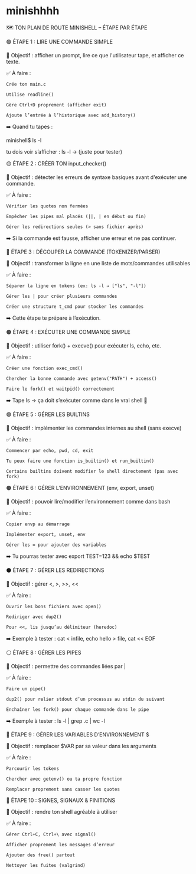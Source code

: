 # minishhhh
🗺️ TON PLAN DE ROUTE MINISHELL – ÉTAPE PAR ÉTAPE


🟢 ÉTAPE 1 : LIRE UNE COMMANDE SIMPLE

🔧 Objectif : afficher un prompt, lire ce que l'utilisateur tape, et afficher ce texte.

✅ À faire :

    Crée ton main.c

    Utilise readline()

    Gère Ctrl+D proprement (afficher exit)

    Ajoute l’entrée à l’historique avec add_history()

➡️ Quand tu tapes :

minishell$ ls -l

tu dois voir s’afficher : ls -l → (juste pour tester)


🟡 ÉTAPE 2 : CRÉER TON input_checker()

🔧 Objectif : détecter les erreurs de syntaxe basiques avant d'exécuter une commande.

✅ À faire :

    Vérifier les quotes non fermées

    Empêcher les pipes mal placés (||, | en début ou fin)

    Gérer les redirections seules (> sans fichier après)

➡️ Si la commande est fausse, afficher une erreur et ne pas continuer.


🔵 ÉTAPE 3 : DÉCOUPER LA COMMANDE (TOKENIZER/PARSER)

🔧 Objectif : transformer la ligne en une liste de mots/commandes utilisables

✅ À faire :

    Séparer la ligne en tokens (ex: ls -l → ["ls", "-l"])

    Gérer les | pour créer plusieurs commandes

    Créer une structure t_cmd pour stocker les commandes

➡️ Cette étape te prépare à l’exécution.


🟠 ÉTAPE 4 : EXÉCUTER UNE COMMANDE SIMPLE

🔧 Objectif : utiliser fork() + execve() pour exécuter ls, echo, etc.

✅ À faire :

    Créer une fonction exec_cmd()

    Chercher la bonne commande avec getenv("PATH") + access()

    Faire le fork() et waitpid() correctement

➡️ Tape ls → ça doit s’exécuter comme dans le vrai shell 🎉


🟣 ÉTAPE 5 : GÉRER LES BUILTINS

🔧 Objectif : implémenter les commandes internes au shell (sans execve)

✅ À faire :

    Commencer par echo, pwd, cd, exit

    Tu peux faire une fonction is_builtin() et run_builtin()

    Certains builtins doivent modifier le shell directement (pas avec fork)



🟤 ÉTAPE 6 : GÉRER L’ENVIRONNEMENT (env, export, unset)

🔧 Objectif : pouvoir lire/modifier l’environnement comme dans bash

✅ À faire :

    Copier envp au démarrage

    Implémenter export, unset, env

    Gérer les = pour ajouter des variables

➡️ Tu pourras tester avec export TEST=123 && echo $TEST


⚫ ÉTAPE 7 : GÉRER LES REDIRECTIONS

🔧 Objectif : gérer <, >, >>, <<

✅ À faire :

    Ouvrir les bons fichiers avec open()

    Rediriger avec dup2()

    Pour <<, lis jusqu’au délimiteur (heredoc)

➡️ Exemple à tester : cat < infile, echo hello > file, cat << EOF


⚪ ÉTAPE 8 : GÉRER LES PIPES

🔧 Objectif : permettre des commandes liées par |

✅ À faire :

    Faire un pipe()

    dup2() pour relier stdout d’un processus au stdin du suivant

    Enchaîner les fork() pour chaque commande dans le pipe

➡️ Exemple à tester : ls -l | grep .c | wc -l


🔺 ÉTAPE 9 : GÉRER LES VARIABLES D’ENVIRONNEMENT $

🔧 Objectif : remplacer $VAR par sa valeur dans les arguments

✅ À faire :

    Parcourir les tokens

    Chercher avec getenv() ou ta propre fonction

    Remplacer proprement sans casser les quotes



🔻 ÉTAPE 10 : SIGNES, SIGNAUX & FINITIONS

🔧 Objectif : rendre ton shell agréable à utiliser

✅ À faire :

    Gérer Ctrl+C, Ctrl+\ avec signal()

    Afficher proprement les messages d’erreur

    Ajouter des free() partout

    Nettoyer les fuites (valgrind)

